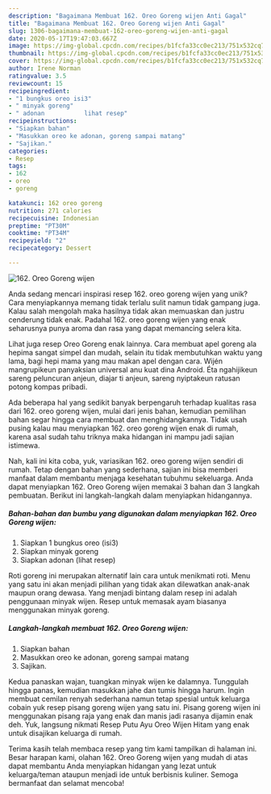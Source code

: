 ```yaml
---
description: "Bagaimana Membuat 162. Oreo Goreng wijen Anti Gagal"
title: "Bagaimana Membuat 162. Oreo Goreng wijen Anti Gagal"
slug: 1306-bagaimana-membuat-162-oreo-goreng-wijen-anti-gagal
date: 2020-05-17T19:47:03.667Z
image: https://img-global.cpcdn.com/recipes/b1fcfa33cc0ec213/751x532cq70/162-oreo-goreng-wijen-foto-resep-utama.jpg
thumbnail: https://img-global.cpcdn.com/recipes/b1fcfa33cc0ec213/751x532cq70/162-oreo-goreng-wijen-foto-resep-utama.jpg
cover: https://img-global.cpcdn.com/recipes/b1fcfa33cc0ec213/751x532cq70/162-oreo-goreng-wijen-foto-resep-utama.jpg
author: Irene Norman
ratingvalue: 3.5
reviewcount: 15
recipeingredient:
- "1 bungkus oreo isi3"
- " minyak goreng"
- " adonan           lihat resep"
recipeinstructions:
- "Siapkan bahan"
- "Masukkan oreo ke adonan, goreng sampai matang"
- "Sajikan."
categories:
- Resep
tags:
- 162
- oreo
- goreng

katakunci: 162 oreo goreng 
nutrition: 271 calories
recipecuisine: Indonesian
preptime: "PT30M"
cooktime: "PT34M"
recipeyield: "2"
recipecategory: Dessert

---
```



![162. Oreo Goreng wijen](https://img-global.cpcdn.com/recipes/b1fcfa33cc0ec213/751x532cq70/162-oreo-goreng-wijen-foto-resep-utama.jpg)

Anda sedang mencari inspirasi resep 162. oreo goreng wijen yang unik? Cara menyiapkannya memang tidak terlalu sulit namun tidak gampang juga. Kalau salah mengolah maka hasilnya tidak akan memuaskan dan justru cenderung tidak enak. Padahal 162. oreo goreng wijen yang enak seharusnya punya aroma dan rasa yang dapat memancing selera kita.

Lihat juga resep Oreo Goreng enak lainnya. Cara membuat apel goreng ala hepima sangat simpel dan mudah, selain itu tidak membutuhkan waktu yang lama, bagi hepi mama yang mau makan apel dengan cara. Wijén mangrupikeun panyaksian universal anu kuat dina Android. Éta ngahijikeun sareng peluncuran anjeun, diajar ti anjeun, sareng nyiptakeun ratusan potong kompas pribadi.

Ada beberapa hal yang sedikit banyak berpengaruh terhadap kualitas rasa dari 162. oreo goreng wijen, mulai dari jenis bahan, kemudian pemilihan bahan segar hingga cara membuat dan menghidangkannya. Tidak usah pusing kalau mau menyiapkan 162. oreo goreng wijen enak di rumah, karena asal sudah tahu triknya maka hidangan ini mampu jadi sajian istimewa.


Nah, kali ini kita coba, yuk, variasikan 162. oreo goreng wijen sendiri di rumah. Tetap dengan bahan yang sederhana, sajian ini bisa memberi manfaat dalam membantu menjaga kesehatan tubuhmu sekeluarga. Anda dapat menyiapkan 162. Oreo Goreng wijen memakai 3 bahan dan 3 langkah pembuatan. Berikut ini langkah-langkah dalam menyiapkan hidangannya.

<!--inarticleads1-->

##### Bahan-bahan dan bumbu yang digunakan dalam menyiapkan 162. Oreo Goreng wijen:

1. Siapkan 1 bungkus oreo (isi3)
1. Siapkan  minyak goreng
1. Siapkan  adonan           (lihat resep)


Roti goreng ini merupakan alternatif lain cara untuk menikmati roti. Menu yang satu ini akan menjadi pilihan yang tidak akan dilewatkan anak-anak maupun orang dewasa. Yang menjadi bintang dalam resep ini adalah penggunaan minyak wijen. Resep untuk memasak ayam biasanya menggunakan minyak goreng. 

<!--inarticleads2-->

##### Langkah-langkah membuat 162. Oreo Goreng wijen:

1. Siapkan bahan
1. Masukkan oreo ke adonan, goreng sampai matang
1. Sajikan.


Kedua panaskan wajan, tuangkan minyak wijen ke dalamnya. Tunggulah hingga panas, kemudian masukkan jahe dan tumis hingga harum. Ingin membuat cemilan renyah sederhana namun tetap spesial untuk keluarga cobain yuk resep pisang goreng wijen yang satu ini. Pisang goreng wijen ini menggunakan pisang raja yang enak dan manis jadi rasanya dijamin enak deh. Yuk, langsung nikmati Resep Putu Ayu Oreo Wijen Hitam yang enak untuk disajikan keluarga di rumah. 

Terima kasih telah membaca resep yang tim kami tampilkan di halaman ini. Besar harapan kami, olahan 162. Oreo Goreng wijen yang mudah di atas dapat membantu Anda menyiapkan hidangan yang lezat untuk keluarga/teman ataupun menjadi ide untuk berbisnis kuliner. Semoga bermanfaat dan selamat mencoba!
